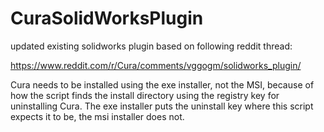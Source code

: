 # CuraSolidWorksPlugin

updated existing solidworks plugin based on following reddit thread:

https://www.reddit.com/r/Cura/comments/vggogm/solidworks_plugin/

Cura needs to be installed using the exe installer, not the MSI, because of how the script finds the install directory using the registry key for uninstalling Cura. The exe installer puts the uninstall key where this script expects it to be, the msi installer does not. 
